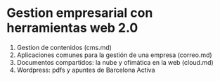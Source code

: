 # Gestion empresarial con herramientas web 2.0

1. Gestion de contenidos (cms.md)
1. Aplicaciones comunes para la gestión de una empresa (correo.md)
1. Documentos compartidos: la nube y ofimática en la web (cloud.md)
1. Wordpress: pdfs y apuntes de Barcelona Activa